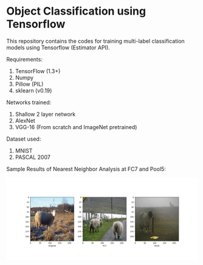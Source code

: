 # Object Classification using Tensorflow

This repository contains the codes for training multi-label classification models using Tensorflow (Estimator API).

Requirements:

1. TensorFlow (1.3+)
2. Numpy
3. Pillow (PIL)
4. sklearn (v0.19)

Networks trained:

1. Shallow 2 layer network
2. AlexNet
3. VGG-16 (From scratch and ImageNet pretrained)

Dataset used:

1. MNIST
2. PASCAL 2007

Sample Results of Nearest Neighbor Analysis at FC7 and Pool5:

![nn](results/000627_NN.png)



